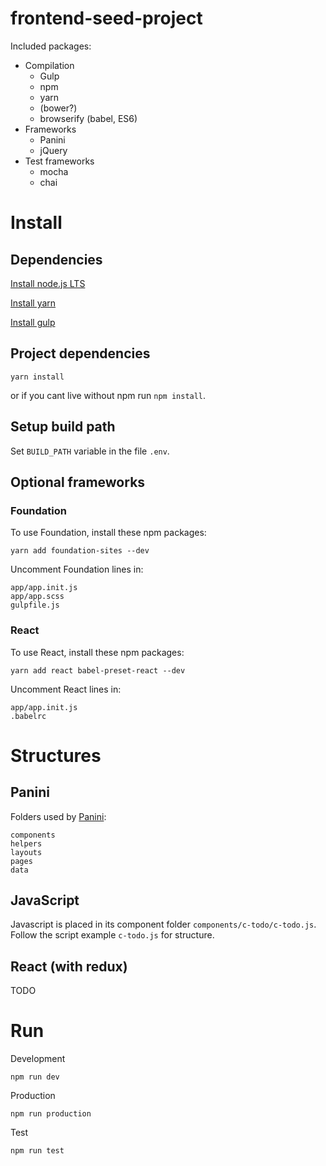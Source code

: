 # frontend-seed-project

Included packages:

* Compilation
  * Gulp
  * npm
  * yarn
  * (bower?)
  * browserify (babel, ES6)
* Frameworks
  * Panini
  * jQuery
* Test frameworks
  * mocha
  * chai

# Install

## Dependencies

[Install node.js LTS](https://nodejs.org/en/)

[Install yarn](https://yarnpkg.com/en/docs/install)

[Install gulp](https://gulpjs.com/)

## Project dependencies

```
yarn install
```
or if you cant live without npm run ```npm install```.

## Setup build path

Set ```BUILD_PATH``` variable in the file ```.env```.

## Optional frameworks

### Foundation

To use Foundation, install these npm packages:
```
yarn add foundation-sites --dev
```

Uncomment Foundation lines in:
```
app/app.init.js
app/app.scss
gulpfile.js
```

### React

To use React, install these npm packages:
```
yarn add react babel-preset-react --dev
```

Uncomment React lines in:
```
app/app.init.js
.babelrc
```

# Structures

## Panini

Folders used by [Panini](https://github.com/zurb/panini):

```
components
helpers
layouts
pages
data
```

## JavaScript

Javascript is placed in its component folder ```components/c-todo/c-todo.js```. Follow the script example ```c-todo.js``` for structure.

## React (with redux)

TODO

# Run

Development
```
npm run dev
```

Production
```
npm run production
```

Test
```
npm run test
```